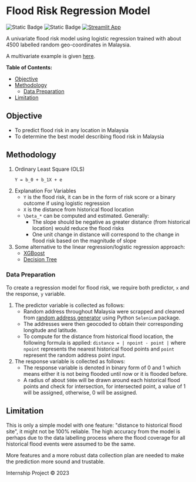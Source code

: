 # Flood Risk Regression Model <!-- omit in toc -->

![Static Badge](https://img.shields.io/badge/license-MIT-blue)
![Static Badge](https://img.shields.io/badge/python-3.11-blue)
[![Streamlit App](https://static.streamlit.io/badges/streamlit_badge_black_white.svg)](https://floodriskmodel-wdvqe2xfvx6rrusmkrprrr.streamlit.app/)

A univariate flood risk model using logistic regression trained with about 4500 labelled random geo-coordinates in Malaysia. 

A multivariate example is given [here](https://github.com/keanteng/flood_risk_model_2).

**Table of Contents:**

- [Objective](#objective)
- [Methodology](#methodology)
  - [Data Preparation](#data-preparation)
- [Limitation](#limitation)

## Objective
- To predict flood risk in any location in Malaysia
- To determine the best model describing flood risk in Malaysia

## Methodology
1. Ordinary Least Square (OLS)
    ```latex
    Y = b_0 + b_1X + e
    ``````
2. Explanation For Variables
    - `Y` is the flood risk, it can be in the form of risk score or a binary outcome if using logistic regression
    - `X` is the distance from historical flood location
    - `\beta_*` can be computed and estimated. Generally:
        - The slope should be negative as greater distance (from historical location) would reduce the flood risks
        - One unit change in distance will correspond to the change in flood risk based on the magnitude of slope
3. Some alternative to the linear regression/logistic regression approach:
    - [XGBoost](https://xgboost.readthedocs.io/en/stable/)
    - [Decision Tree](https://scikit-learn.org/stable/modules/tree.html)


### Data Preparation
To create a regression model for flood risk, we require both predictor, `x` and the response, `y` variable. 
1. The predictor variable is collected as follows:
    - Random address throughout Malaysia were scrapped and cleaned from [random address generator](https://www.bestrandoms.com/random-address-in-my) using Python `Selenium` package.
    - The addresses were then geocoded to obtain their corresponding longitude and latitude.
    - To compute for the distance from historical flood location, the following formula is applied: `distance = | npoint - point |` where `npoint` represents the nearest historical flood points and `point` represent the random address point input.
2. The response variable is collected as follows:
    - The response variable is denoted in binary form of 0 and 1 which means either it is not being flooded until now or it is flooded before. 
    - A radius of about `500m` will be drawn around each historical flood points and check for intersection, for intersected point, a value of 1 will be assigned, otherwise, 0 will be assigned. 

## Limitation
This is only a simple model with one feature: "distance to historical flood site", it might not be 100% reliable. The high accuracy from the model is perhaps due to the data labelling process where the flood coverage for all historical flood events were assumed to be the same. 

More features and a more robust data collection plan are needed to make the prediction more sound and trustable.

Internship Project © 2023
